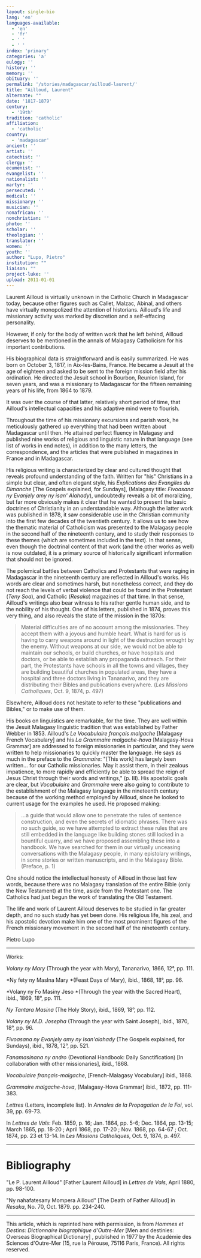 ```yaml
---
layout: single-bio
lang: 'en'
languages-available:
  - 'en'
  - 'fr'
  - ' '
  - ' '
index: 'primary'
categories: 'a'
eulogy: ''
history: ''
memory: ''
obituary: ''
permalink: '/stories/madagascar/ailloud-laurent/'
title: "Ailloud, Laurent"
alternate: ""
date: '1817-1879'
century:
  - '19th'
tradition: 'catholic'
affiliation:
  - 'catholic'
country:
  - 'madagascar'
ancient: ''
artist: ''
catechist: ''
clergy: ''
ecumenist: ''
evangelist: ''
nationalist: ''
martyr: ''
persecuted: ''
medical: ''
missionary: ''
musician: ''
nonafrican: ''
nonchristian: ''
photo: ''
scholar: ''
theologian: ''
translator: ''
women: ''
youth: ''
author: "Lupo, Pietro"
institution: ""
liaison: ""
project-luke: ''
upload: 2011-01-01
---
```




Laurent Ailloud is virtually unknown in the Catholic Church in Madagascar today, because other figures such as Callet, Malzac, Abinal, and others have virtually monopolized the attention of historians. Ailloud's life and missionary activity was marked by discretion and a self-effacing personality.

However, if only for the body of written work that he left behind, Ailloud deserves to be mentioned in the annals of Malagasy Catholicism for his important contributions.

His biographical data is straightforward and is easily summarized. He was born on October 3, 1817, in Aix-les-Bains, France. He became a Jesuit at the age of eighteen and asked to be sent to the foreign mission field after his ordination. He directed the Jesuit school in Bourbon, Reunion Island, for seven years, and was a missionary to Madagascar for the fifteen remaining years of his life, from 1864 to 1879.

It was over the course of that latter, relatively short period of time, that Ailloud's intellectual capacities and his adaptive mind were to flourish.

Throughout the time of his missionary excursions and parish work, he meticulously gathered up everything that had been written about Madagascar until then. He attained perfect fluency in Malagasy and published nine works of religious and linguistic nature in that language (see list of works in end notes), in addition to the many letters, the correspondence, and the articles that were published in magazines in France and in Madagascar.

His religious writing is characterized by clear and cultured thought that reveals profound understanding of the faith. Written for "his" Christians in a simple but clear, and often elegant style, his *Explications des Evangiles du Dimanche* [The Gospels explained, for Sundays], (Malagasy title: *Fivoasana ny Evanjely amy ny isan' Alahady*), undoubtedly reveals a bit of moralizing, but far more obviously makes it clear that he wanted to present the basic doctrines of Christianity in an understandable way. Although the latter work was published in 1878, it saw considerable use in the Christian community into the first few decades of the twentieth century. It allows us to see how the thematic material of Catholicism was presented to the Malagasy people in the second half of the nineteenth century, and to study their responses to these themes (which are sometimes included in the text).  In that sense, even though the doctrinal content of that work (and the other works as well) is now outdated, it is a primary source of historically significant information that should not be ignored.

The polemical battles between Catholics and Protestants that were raging in Madagascar in the nineteenth century are reflected in Ailloud's works. His words are clear and sometimes harsh, but nonetheless correct, and they do not reach the levels of verbal violence that could be found in the Protestant (*Teny Soa*), and Catholic (*Resaka*) magazines of that time. In that sense, Ailloud's writings also bear witness to his rather gentle human side, and to the nobility of his thought. One of his letters, published in 1874, proves this very thing, and also reveals the state of the mission in the 1870s:

> Material difficulties are of no account among the missionaries. They accept them with a joyous and humble heart. What is hard for us is having to carry weapons around in light of the destruction wrought by the enemy. Without weapons at our side, we would not be able to maintain our schools, or build churches, or have hospitals and doctors, or be able to establish any propaganda outreach. For their part, the Protestants have schools in all the towns and villages, they are building beautiful churches in populated areas, they have a hospital and three doctors living in Tananarivo, and they are distributing their Bibles and publications everywhere. (*Les Missions Catholiques*, Oct. 9, 1874, p. 497)

Elsewhere, Ailloud does not hesitate to refer to these "publications and Bibles," or to make use of them.

His books on linguistics are remarkable, for the time. They are well within the Jesuit Malagasy linguistic tradition that was established by Father Webber in 1853. Ailloud's *Le Vocabulaire français malgache* [Malagasy French Vocabulary] and his *La Grammaire malgache-hova* [Malagasy-Hova Grammar] are addressed to foreign missionaries in particular, and they were written to help missionaries to quickly master the language. He says as much in the preface to the *Grammaire*: "[This work] has largely been written... for our Catholic missionaries. May it assist them, in their zealous impatience, to more rapidly and efficiently be able to spread the reign of Jesus Christ through their words and writings," (p. III). His apostolic goals are clear, but *Vocabulaire* and *Grammaire* were also going to contribute to the establishment of the Malagasy language in the nineteenth century because of the working method employed by Ailloud, since he looked to current usage for the examples he used. He proposed making:

> ...a guide that would allow one to penetrate the rules of sentence construction, and even the secrets of idiomatic phrases. There was no such guide, so we have attempted to extract these rules that are still embedded in the language like building stones still locked in a bountiful quarry, and we have proposed assembling these into a handbook. We have searched for them in our virtually unceasing conversations with the Malagasy people, in many epistolary writings, in some stories or written manuscripts, and in the Malagasy Bible. (Preface, p. 1)

One should notice the intellectual honesty of Ailloud in those last few words, because there was no Malagasy translation of the entire Bible (only the New Testament) at the time, aside from the Protestant one. The Catholics had just begun the work of translating the Old Testament.

The life and work of Laurent Ailloud deserves to be studied in far greater depth, and no such study has yet been done. His religious life, his zeal, and his apostolic devotion make him one of the most prominent figures of the French missionary movement in the second half of the nineteenth century.

Pietro Lupo

---

Works:

*Volany ny Mary* (Through the year with Mary), Tananarivo, 1866, 12°, pp. 111.

*Ny fety ny Maslna Mary *(Feast Days of Mary), ibid., 1868, 18°, pp. 96.

*Volany ny Fo Masiny Jeso *(Through the year with the Sacred Heart), ibid., 1869, 18°, pp. 111.

*Ny Tantara Masina* (The Holy Story), ibid., 1869, 18°, pp. 112.

*Volany ny M.D. Josepha* (Through the year with Saint Joseph), ibid., 1870, 18°, pp. 96.

*Fivoasana ny Evanjely amy ny Isan'alahady* (The Gospels explained, for Sundays), ibid., 1878, 12°, pp. 521.

*Fanamasinana ny andro* (Devotional Handbook: Daily Sanctification) [In collaboration with other missionaries], ibid., 1868.

*Vocabulaire français-malgache*, [French-Malagasy Vocabulary] ibid., 1868.

*Grammaire malgache-hova*, [Malagasy-Hova Grammar] ibid., 1872, pp. 111-383.

*Lettres* (Letters, incomplete list). In *Annales de la Propagation de la Foi*, vol. 39, pp. 69-73.

In *Lettres de Vals*: Feb. 1859, p. 16; Jan. 1864, pp. 5-6; Dec. 1864, pp. 13-15; March 1865, pp. 18-20 ; April 1868, pp. 17-20 ; Nov. 1868, pp. 64-67 ; Oct. 1874, pp. 23 et 13-14. In *Les Missions Catholiques*, Oct. 9, 1874, p. 497.

---

# Bibliography

"Le P. Laurent Ailloud" [Father Laurent Ailloud] in *Lettres de Vals*, April 1880, pp. 98-100.

"Ny nahafatesany Mompera Ailloud" [The Death of Father Ailloud] in *Resaka*, No. 70, Oct. 1879. pp. 234-240.

---

This article, which is reprinted here with permission, is from *Hommes et Destins: Dictionnaire biographique d'Outre-Mer* [Men and destinies: Overseas Biographical Dictionary] , published in 1977 by the Académie des Sciences d'Outre-Mer (15, rue la Pérouse, 75116 Paris, France). All rights reserved.